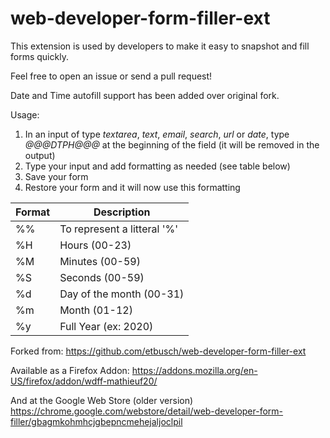 web-developer-form-filler-ext
=============================

This extension is used by developers to make it easy to snapshot and fill forms quickly.

Feel free to open an issue or send a pull request!

Date and Time autofill support has been added over original fork.

Usage:
1. In an input of type _textarea_, _text_, _email_, _search_, _url_ or _date_, type _*@@@DTPH@@@*_ at the beginning of the field (it will be removed in the output)
2. Type your input and add formatting as needed (see table below)
3. Save your form
4. Restore your form and it will now use this formatting

| Format | Description |
|-|-|
| %% | To represent a litteral '%' |
| %H | Hours (00-23) |
| %M | Minutes (00-59) |
| %S | Seconds (00-59) |
| %d | Day of the month (00-31) |
| %m | Month (01-12) |
| %y | Full Year (ex: 2020) |

Forked from:
https://github.com/etbusch/web-developer-form-filler-ext

Available as a Firefox Addon:
https://addons.mozilla.org/en-US/firefox/addon/wdff-mathieuf20/

And at the Google Web Store (older version)
https://chrome.google.com/webstore/detail/web-developer-form-filler/gbagmkohmhcjgbepncmehejaljoclpil
